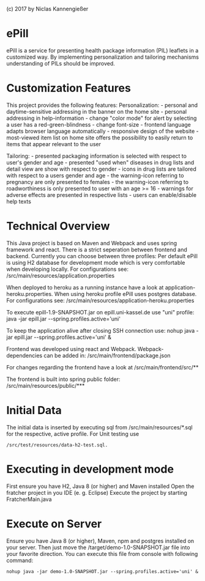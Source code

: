 (c) 2017 by Niclas Kannengießer

# ePill
ePill is a service for presenting health package information (PIL) leaflets in a customized way.
By implementing personalization and tailoring mechanisms understanding of PILs should be improved.


# Customization Features

This project provides the following features:
Personalization:
	- personal and daytime-sensitive addressing in the banner on the home site
	- personal addressing in help-information
	- change "color mode" for alert by selecting a user has a red-green-blindness
	- change font-size
	- frontend language adapts browser language automatically
	- responsive design of the website
	- most-viewed item list on home site offers the possibility to easily return to items that appear relevant to the user
	
Tailoring:
	- presented packaging information is selected with respect to user's gender and age
	- presented "used when" diseases in drug lists and detail view are show with respect to gender
	- icons in drug lists are tailored with respect to a users gender and age
		- the warning-icon referring to pregnancy are only presented to females
		- the warning-icon referring to roadworthiness is only presented to user with an age >= 16
	- warnings for adverse effects are presented in respective lists
	- users can enable/disable help texts


# Technical Overview

This Java project is based on Maven and Webpack and uses spring framework and react.
There is a strict seperation between frontend and backend.
Currently you can choose between three profiles:
Per default ePill is using H2 database for development mode which is very comfortable when developing
locally. For configurations see:
	/src/main/resources/application.properties
		
When deployed to heroku as a running instance have a look at application-heroku.properties. When using
heroku profile ePill uses postgres database. For configurations see:
	/src/main/resources/application-heroku.properties


To execute epill-1.9-SNAPSHOT.jar on epill.uni-kassel.de use "uni" profile:
	java -jar epill.jar --spring.profiles.active='uni'


To keep the application alive after closing SSH connection use:
	nohup java -jar epill.jar --spring.profiles.active='uni' &


Frontend was developed using react and Webpack. Webpack-dependencies can be added in:
	/src/main/frontend/package.json
	

For changes regarding the frontend have a look at 
	/src/main/frontend/src/**

	
The frontend is built into spring public folder:
	/src/main/resources/public/***
	
	

# Initial Data
The initial data is inserted by executing sql from /src/main/resources/*.sql for
the respective, active profile.
For Unit testing use

	/src/test/resources/data-h2-test.sql.



# Executing in development mode
First ensure you have H2, Java 8 (or higher) and Maven installed
Open the fratcher project in you IDE (e. g. Eclipse)
Execute the project by starting FratcherMain.java


# Execute on Server
Ensure you have Java 8 (or higher), Maven, npm and postgres installed on your server.
Then just move the /target/demo-1.0-SNAPSHOT.jar file into your favorite
direction. You can execute this file from console with following command:

	nohup java -jar demo-1.0-SNAPSHOT.jar --spring.profiles.active='uni' &
	